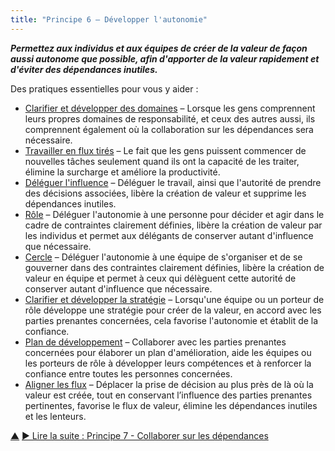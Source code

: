 ```yaml
---
title: "Principe 6 – Développer l'autonomie"
---
```




**_Permettez aux individus et aux équipes de créer de la valeur de façon aussi autonome que possible, afin d'apporter de la valeur rapidement et d'éviter des dépendances inutiles._**

Des pratiques essentielles pour vous y aider :

-   [Clarifier et développer des domaines](clarify-and-develop-domains.html.html) – Lorsque les gens comprennent leurs propres domaines de responsabilité, et ceux des autres aussi, ils comprennent également où la collaboration sur les dépendances sera nécessaire.
-   [Travailler en flux tirés](pull-system-for-work.html.html) – Le fait que les gens puissent commencer de nouvelles tâches seulement quand ils ont la capacité de les traiter, élimine la surcharge et améliore la productivité.
-   [Déléguer l'influence](delegate-influence.html.html) – Déléguer le travail, ainsi que l'autorité de prendre des décisions associées, libère la création de valeur et supprime les dépendances inutiles.
-   [Rôle](role.html.html) – Déléguer l'autonomie à une personne pour décider et agir dans le cadre de contraintes clairement définies, libère la création de valeur par les individus et permet aux délégants de conserver autant d'influence que nécessaire.
-   [Cercle](circle.html.html) – Déléguer l'autonomie à une équipe de s'organiser et de se gouverner dans des contraintes clairement définies, libère la création de valeur en équipe et permet à ceux qui délèguent cette autorité de conserver autant d'influence que nécessaire.
-   [Clarifier et développer la stratégie](clarify-and-develop-strategy.html.html) – Lorsqu'une équipe ou un porteur de rôle développe une stratégie pour créer de la valeur, en accord avec les parties prenantes concernées, cela favorise l'autonomie et établit de la confiance.
-   [Plan de développement](development-plan.html.html) – Collaborer avec les parties prenantes concernées pour élaborer un plan d'amélioration, aide les équipes ou les porteurs de rôle à développer leurs compétences et à renforcer la confiance entre toutes les personnes concernées.
-   [Aligner les flux](align-flow.html.html) – Déplacer la prise de décision au plus près de là où la valeur est créée, tout en conservant l’influence des parties prenantes pertinentes, favorise le flux de valeur, élimine les dépendances inutiles et les lenteurs.



<div class="bottom-nav">
<a href="structure.html" title="Remonter: Deux principes pour se structurer">▲</a> <a href="collaborate-on-dependencies.html" title="Lire la suite : Principe 7 - Collaborer sur les dépendances">▶ Lire la suite : Principe 7 - Collaborer sur les dépendances</a>
</div>


<script type="text/javascript">
Mousetrap.bind('g n', function() {
    window.location.href = 'collaborate-on-dependencies.html';
    return false;
});
</script>

